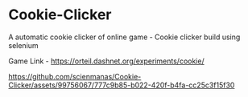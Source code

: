 
# Cookie-Clicker
A automatic cookie clicker of online game - Cookie clicker build using selenium

Game Link - https://orteil.dashnet.org/experiments/cookie/



https://github.com/scienmanas/Cookie-Clicker/assets/99756067/777c9b85-b022-420f-b4fa-cc25c3f15f30

